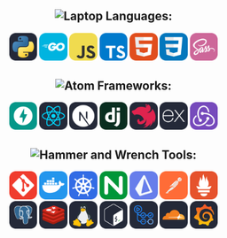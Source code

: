 <div align="center">
    <h2><img src="https://raw.githubusercontent.com/Tarikul-Islam-Anik/Animated-Fluent-Emojis/master/Emojis/Objects/Laptop.png" alt="Laptop" width="20" height="auto" /> Languages:</h2>
    <img src="https://github.com/tandpfun/skill-icons/blob/main/icons/Python-Dark.svg" title="Python" alt="Python" width="10%" height="auto"/>
    <img src="https://github.com/tandpfun/skill-icons/blob/main/icons/GoLang.svg" title="GoLang" alt="GoLang" width="10%" height="auto"/>
    <img src="https://github.com/tandpfun/skill-icons/blob/main/icons/JavaScript.svg" title="JavaScript" alt="JavaScript" width="10%" height="auto"/>
    <img src="https://github.com/tandpfun/skill-icons/blob/main/icons/TypeScript.svg" title="TypeScript" alt="TypeScript" width="10%" height="auto"/>
    <img src="https://github.com/tandpfun/skill-icons/blob/main/icons/HTML.svg" title="Html" alt="Html" width="10%" height="auto"/>
    <img src="https://github.com/tandpfun/skill-icons/blob/main/icons/CSS.svg" title="Css" alt="Css" width="10%" height="auto"/>
    <img src="https://github.com/tandpfun/skill-icons/blob/main/icons/Sass.svg" title="Sass" alt="Sass" width="10%" height="auto"/>
    <h2><img src="https://raw.githubusercontent.com/Tarikul-Islam-Anik/Animated-Fluent-Emojis/master/Emojis/Symbols/Atom%20Symbol.png" alt="Atom" width="20" height="auto" /> Frameworks:</h2>
    <img src="https://github.com/tandpfun/skill-icons/blob/main/icons/FastAPI.svg" title="FastAPI" alt="FastAPI" width="10%" height="auto"/>
    <img src="https://github.com/tandpfun/skill-icons/blob/main/icons/React-Dark.svg" title="React" alt="React" width="10%" height="auto"/>
    <img src="https://github.com/tandpfun/skill-icons/blob/main/icons/NextJS-Dark.svg" title="NextJS" alt="NextJS" width="10%" height="auto"/>
    <img src="https://github.com/tandpfun/skill-icons/blob/main/icons/Django.svg" title="Django" alt="Django" width="10%" height="auto"/>
    <img src="https://github.com/tandpfun/skill-icons/blob/main/icons/NestJS-Dark.svg" title="NestJS" alt="NestJS" width="10%" height="auto"/>
    <img src="https://github.com/tandpfun/skill-icons/blob/main/icons/ExpressJS-Dark.svg" title="ExpressJS" alt="ExpressJS" width="10%" height="auto"/>
    <img src="https://github.com/tandpfun/skill-icons/blob/main/icons/Redux.svg" title="Redux" alt="Redux" width="10%" height="auto"/>
    <h2><img src="https://raw.githubusercontent.com/Tarikul-Islam-Anik/Animated-Fluent-Emojis/master/Emojis/Objects/Hammer%20and%20Wrench.png" alt="Hammer and Wrench" width="20" height="auto" /> Tools:</h2>
    <img src="https://github.com/tandpfun/skill-icons/blob/main/icons/Git.svg" title="Git" alt="Git" width="10%" height="auto"/>
    <img src="https://github.com/tandpfun/skill-icons/blob/main/icons/Docker.svg" title="Docker" alt="Docker" width="10%" height="auto"/>
    <img src="https://github.com/tandpfun/skill-icons/blob/main/icons/Kubernetes.svg" title="Kubernetes" alt="Kubernetes" width="10%" height="auto"/>
    <img src="https://github.com/tandpfun/skill-icons/blob/main/icons/Nginx.svg" title="Nginx" alt="Nginx" width="10%" height="auto"/>
    <img src="https://github.com/tandpfun/skill-icons/blob/main/icons/Prisma.svg" title="Prisma" alt="Prisma" width="10%" height="auto"/>
    <img src="https://github.com/tandpfun/skill-icons/blob/main/icons/Postman.svg" title="Postman" alt="Postman" width="10%" height="auto"/>
    <img src="https://github.com/tandpfun/skill-icons/blob/main/icons/Prometheus.svg" title="Prometheus" alt="Prometheus" width="10%" height="auto"/>
    <br/>
    <img src="https://github.com/tandpfun/skill-icons/blob/main/icons/PostgreSQL-Dark.svg" title="Postgresql" alt="Postgresql" width="10%" height="auto"/>
    <img src="https://github.com/tandpfun/skill-icons/blob/main/icons/Redis-Dark.svg" title="Redis" alt="Redis" width="10%" height="auto"/>
    <img src="https://github.com/tandpfun/skill-icons/blob/main/icons/Linux-Dark.svg" title="Linux" alt="Linux" width="10%" height="auto"/>
    <img src="https://github.com/tandpfun/skill-icons/blob/main/icons/Bash-Dark.svg" title="Bash" alt="Bash" width="10%" height="auto"/>
    <img src="https://github.com/tandpfun/skill-icons/blob/main/icons/GithubActions-Dark.svg" title="Github Actions" alt="Github Actions" width="10%" height="auto"/>
    <img src="https://github.com/tandpfun/skill-icons/blob/main/icons/Cloudflare-Dark.svg" title="Cloudflare" alt="Cloudflare" width="10%" height="auto"/>
    <img src="https://github.com/tandpfun/skill-icons/blob/main/icons/Grafana-Dark.svg" title="Grafana" alt="Grafana" width="10%" height="auto"/>
</div>
<br/>
<br/>
